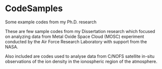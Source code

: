 # CodeSamples
Some example codes from my Ph.D. research

These are few sample codes from my Dissertation research which focused on analyzing data from Metal Oxide Space Cloud (MOSC) experiment conducted by the Air Force Research Laboratory with support from the NASA.

Also included are codes used to analyse data from C/NOFS satellite in-situ observations of the ion density in the ionospheric region of the atmosphere. 
